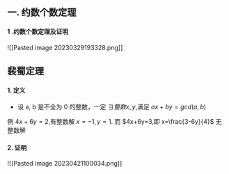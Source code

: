 ## 一. 约数个数定理
#### 1 .约数个数定理及证明

![[Pasted image 20230329193328.png]]

## 裴蜀定理

#### 1. 定义

- 设 a, b 是不全为 0 的整数，一定 $\exists 整数x,y$,满足 $ax+by=gcd(a,b)$

例 $4x+6y=2$,有整数解 $x=-1,y=1$.
而 $4x+6y=3,即 x=\frac{3-6y}{4}$ 无整数解

#### 2. 证明
![[Pasted image 20230421100034.png]]